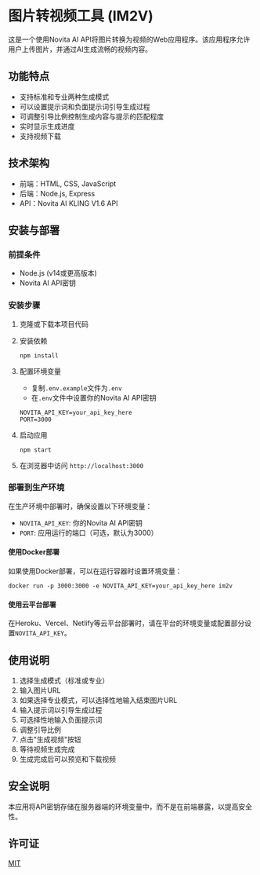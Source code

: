 # 图片转视频工具 (IM2V)

这是一个使用Novita AI API将图片转换为视频的Web应用程序。该应用程序允许用户上传图片，并通过AI生成流畅的视频内容。

## 功能特点

- 支持标准和专业两种生成模式
- 可以设置提示词和负面提示词引导生成过程
- 可调整引导比例控制生成内容与提示的匹配程度
- 实时显示生成进度
- 支持视频下载

## 技术架构

- 前端：HTML, CSS, JavaScript
- 后端：Node.js, Express
- API：Novita AI KLING V1.6 API

## 安装与部署

### 前提条件

- Node.js (v14或更高版本)
- Novita AI API密钥

### 安装步骤

1. 克隆或下载本项目代码

2. 安装依赖
   ```
   npm install
   ```

3. 配置环境变量
   - 复制`.env.example`文件为`.env`
   - 在`.env`文件中设置你的Novita AI API密钥
   ```
   NOVITA_API_KEY=your_api_key_here
   PORT=3000
   ```

4. 启动应用
   ```
   npm start
   ```

5. 在浏览器中访问 `http://localhost:3000`

### 部署到生产环境

在生产环境中部署时，确保设置以下环境变量：

- `NOVITA_API_KEY`: 你的Novita AI API密钥
- `PORT`: 应用运行的端口（可选，默认为3000）

#### 使用Docker部署

如果使用Docker部署，可以在运行容器时设置环境变量：

```
docker run -p 3000:3000 -e NOVITA_API_KEY=your_api_key_here im2v
```

#### 使用云平台部署

在Heroku、Vercel、Netlify等云平台部署时，请在平台的环境变量或配置部分设置`NOVITA_API_KEY`。

## 使用说明

1. 选择生成模式（标准或专业）
2. 输入图片URL
3. 如果选择专业模式，可以选择性地输入结束图片URL
4. 输入提示词以引导生成过程
5. 可选择性地输入负面提示词
6. 调整引导比例
7. 点击"生成视频"按钮
8. 等待视频生成完成
9. 生成完成后可以预览和下载视频

## 安全说明

本应用将API密钥存储在服务器端的环境变量中，而不是在前端暴露，以提高安全性。

## 许可证

[MIT](LICENSE)
